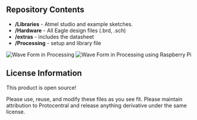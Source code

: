 
Repository Contents
-------------------
* **/Libraries** - Atmel studio  and example sketches.
* **/Hardware** - All Eagle design files (.brd, .sch)
* **/extras** - includes the datasheet
* **/Processing** - setup  and library file

![Wave Form in Processing](https://github.com/Protocentral/HealthyPi/blob/master/Processing/Final-Output/HealthyPi.png)
![Wave Form in Processing using Raspberry Pi](https://github.com/Protocentral/HealthyPi/blob/master/Processing/Final-Output/healthypi_RPI.jpg)


License Information
-------------------
This product is open source!

Please use, reuse, and modify these files as you see fit. Please maintain attribution to Protocentral and release anything derivative under the same license.
